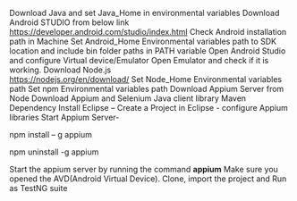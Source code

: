 Download Java and set Java_Home in environmental variables
Download Android STUDIO from below link
https://developer.android.com/studio/index.html
Check Android installation path in Machine
Set Android_Home Environmental variables path to SDK location and include bin folder paths in PATH variable
Open Android Studio and configure Virtual device/Emulator
Open Emulator and check if it is working.
Download Node.js                                                                                                                        
https://nodejs.org/en/download/
Set Node_Home Environmental variables path
Set npm Environmental variables path
Download Appium Server from Node
Download Appium and Selenium Java client library Maven Dependency
Install Eclipse – Create a Project in Eclipse - configure Appium libraries
Start Appium Server-

npm install – g appium 

npm uninstall -g appium


Start the appium server by running the command **appium**
Make sure you opened the AVD(Android Virtual Device).
Clone, import the project and Run as TestNG suite
